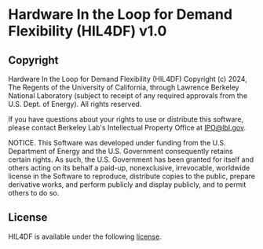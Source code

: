 # Hardware In the Loop for Demand Flexibility (HIL4DF) v1.0

## Copyright

Hardware In the Loop for Demand Flexibility (HIL4DF) Copyright (c) 2024, 
The Regents of the University of California, through Lawrence Berkeley National Laboratory (subject to receipt of any required approvals from the U.S. Dept. of Energy). All rights reserved.

If you have questions about your rights to use or distribute this software,
please contact Berkeley Lab's Intellectual Property Office at
IPO@lbl.gov.

NOTICE.  This Software was developed under funding from the U.S. Department
of Energy and the U.S. Government consequently retains certain rights.  As
such, the U.S. Government has been granted for itself and others acting on
its behalf a paid-up, nonexclusive, irrevocable, worldwide license in the
Software to reproduce, distribute copies to the public, prepare derivative 
works, and perform publicly and display publicly, and to permit others to do so.

## License

HIL4DF is available under the following [license](https://github.com/LBNL-ETA/HIL4DF/blob/main/License.txt). 
